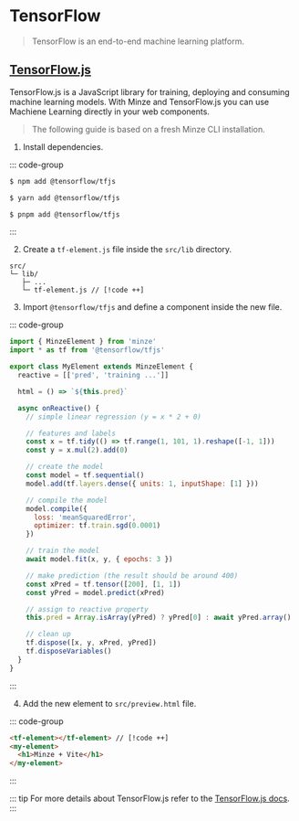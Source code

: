 # TensorFlow

> TensorFlow is an end-to-end machine learning platform.

## [TensorFlow.js](https://www.tensorflow.org/js)

TensorFlow.js is a JavaScript library for training, deploying and consuming machine learning models. With Minze and TensorFlow.js you can use Machiene Learning directly in your web components.

> The following guide is based on a fresh Minze CLI installation.

1. Install dependencies.

::: code-group

```bash [npm]
$ npm add @tensorflow/tfjs
```

```bash [yarn]
$ yarn add @tensorflow/tfjs
```

```bash [pnpm]
$ pnpm add @tensorflow/tfjs
```

:::

2. Create a `tf-element.js` file inside the `src/lib` directory.

```
src/
└─ lib/
   ├─ ...
   └─ tf-element.js // [!code ++]
```

3. Import `@tensorflow/tfjs` and define a component inside the new file.

::: code-group

<!-- prettier-ignore-start -->
```js [src/lib/tf-element.js]
import { MinzeElement } from 'minze'
import * as tf from '@tensorflow/tfjs'

export class MyElement extends MinzeElement {
  reactive = [['pred', 'training ...']]

  html = () => `${this.pred}`

  async onReactive() {
    // simple linear regression (y = x * 2 + 0)

    // features and labels
    const x = tf.tidy(() => tf.range(1, 101, 1).reshape([-1, 1]))
    const y = x.mul(2).add(0)

    // create the model
    const model = tf.sequential()
    model.add(tf.layers.dense({ units: 1, inputShape: [1] }))

    // compile the model
    model.compile({
      loss: 'meanSquaredError',
      optimizer: tf.train.sgd(0.0001)
    })

    // train the model
    await model.fit(x, y, { epochs: 3 })

    // make prediction (the result should be around 400)
    const xPred = tf.tensor([200], [1, 1])
    const yPred = model.predict(xPred)

    // assign to reactive property
    this.pred = Array.isArray(yPred) ? yPred[0] : await yPred.array()

    // clean up
    tf.dispose([x, y, xPred, yPred])
    tf.disposeVariables()
  }
}
```

:::

4. Add the new element to `src/preview.html` file.

::: code-group

<!-- prettier-ignore-start -->
```html [src/preview.html]
<tf-element></tf-element> // [!code ++]
<my-element>
  <h1>Minze + Vite</h1>
</my-element>
```
<!-- prettier-ignore-end -->

:::

::: tip
For more details about TensorFlow.js refer to the [TensorFlow.js docs](https://www.tensorflow.org/js).
:::
